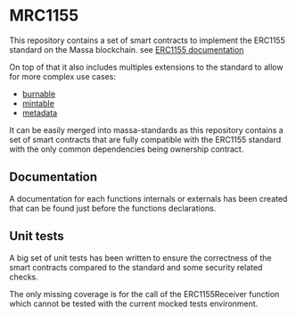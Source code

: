 # MRC1155

This repository contains a set of smart contracts to implement the ERC1155 standard on the Massa blockchain.
see [ERC1155 documentation](https://github.com/OpenZeppelin/openzeppelin-contracts/tree/master/contracts/token/ERC1155)

On top of that it also includes multiples extensions to the standard to allow for more complex use cases:
- [burnable](./assembly/contracts/burnable.sol)
- [mintable](./assembly/contracts/mintable.sol)
- [metadata](./assembly/contracts/metadata.sol)

It can be easily merged into massa-standards as this repository contains a set of smart contracts that are fully compatible with the ERC1155 standard with the only common dependencies being ownership contract.

## Documentation

A documentation for each functions internals or externals has been created that can be found just before the functions declarations.

## Unit tests

A big set of unit tests has been written to ensure the correctness of the smart contracts compared to the standard and some security related checks.

The only missing coverage is for the call of the ERC1155Receiver function which cannot be tested with the current mocked tests environment.

